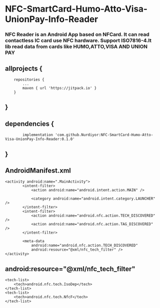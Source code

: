 # NFC-SmartCard-Humo-Atto-Visa-UnionPay-Info-Reader
### NFC Reader is an Android App based on NFCard. It can read contactless IC card use NFC hardware. Support ISO7816-4.It lib read data from cards like HUMO,ATTO,VISA AND UNION PAY 
## allprojects {
		repositories {
			...
			maven { url 'https://jitpack.io' }
		}
## }
  
## dependencies {
	        implementation 'com.github.Nurdiyor:NFC-SmartCard-Humo-Atto-Visa-UnionPay-Info-Reader:0.1.0'
## }

## AndroidManifest.xml
	<activity android:name=".MainActivity">
            <intent-filter>
                <action android:name="android.intent.action.MAIN" />

                <category android:name="android.intent.category.LAUNCHER" />
            </intent-filter>
            <intent-filter>
                <action android:name="android.nfc.action.TECH_DISCOVERED" />
                <action android:name="android.nfc.action.TAG_DISCOVERED" />
            </intent-filter>

            <meta-data
                android:name="android.nfc.action.TECH_DISCOVERED"
                android:resource="@xml/nfc_tech_filter" />
	</activity>
## android:resource="@xml/nfc_tech_filter"
	<tech-list>
		<tech>android.nfc.tech.IsoDep</tech>
	</tech-list>
	<tech-list>
		<tech>android.nfc.tech.NfcF</tech>
	</tech-list>
##

